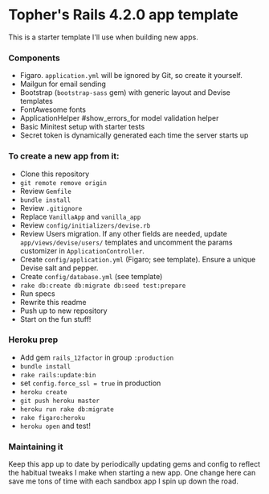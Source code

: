 # Topher's Rails 4.2.0 app template

This is a starter template I'll use when building new apps.

### Components

- Figaro. `application.yml` will be ignored by Git, so create it yourself.
- Mailgun for email sending
- Bootstrap (`bootstrap-sass` gem) with generic layout and Devise templates
- FontAwesome fonts
- ApplicationHelper #show_errors_for model validation helper
- Basic Minitest setup with starter tests
- Secret token is dynamically generated each time the server starts up

### To create a new app from it:

- Clone this repository
- `git remote remove origin`
- Review `Gemfile`
- `bundle install`
- Review `.gitignore`
- Replace `VanillaApp` and `vanilla_app`
- Review `config/initializers/devise.rb`
- Review Users migration. If any other fields are needed, update
  `app/views/devise/users/` templates and uncomment the params
  customizer in `ApplicationController`.
- Create `config/application.yml` (Figaro; see template).
  Ensure a unique Devise salt and pepper.
- Create `config/database.yml` (see template)
- `rake db:create db:migrate db:seed test:prepare`
- Run specs
- Rewrite this readme
- Push up to new repository
- Start on the fun stuff!

### Heroku prep

- Add gem `rails_12factor` in group `:production`
- `bundle install`
- `rake rails:update:bin`
- set `config.force_ssl = true` in production
- `heroku create`
- `git push heroku master`
- `heroku run rake db:migrate`
- `rake figaro:heroku`
- `heroku open` and test!

### Maintaining it

Keep this app up to date by periodically updating gems and config to reflect the habitual tweaks I make when starting a new app. One change here can save me tons of time with each sandbox app I spin up down the road.

